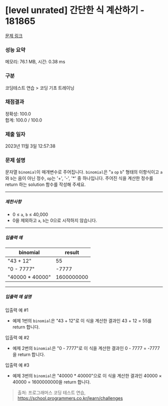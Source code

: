 # [level unrated] 간단한 식 계산하기 - 181865 

[문제 링크](https://school.programmers.co.kr/learn/courses/30/lessons/181865) 

### 성능 요약

메모리: 76.1 MB, 시간: 0.38 ms

### 구분

코딩테스트 연습 > 코딩 기초 트레이닝

### 채점결과

정확성: 100.0<br/>합계: 100.0 / 100.0

### 제출 일자

2023년 11월 3일 12:57:38

### 문제 설명

<p>문자열 <code>binomial</code>이 매개변수로 주어집니다. <code>binomial</code>은 "<code>a</code> <code>op</code> <code>b</code>" 형태의 이항식이고 <code>a</code>와 <code>b</code>는 음이 아닌 정수, <code>op</code>는 '+', '-', '*' 중 하나입니다. 주어진 식을 계산한 정수를 return 하는 solution 함수를 작성해 주세요.</p>

<hr>

<h5>제한사항</h5>

<ul>
<li>0 ≤ <code>a</code>, <code>b</code> ≤ 40,000</li>
<li>0을 제외하고 <code>a</code>, <code>b</code>는 0으로 시작하지 않습니다.</li>
</ul>

<hr>

<h5>입출력 예</h5>
<table class="table">
        <thead><tr>
<th>binomial</th>
<th>result</th>
</tr>
</thead>
        <tbody><tr>
<td>"43 + 12"</td>
<td>55</td>
</tr>
<tr>
<td>"0 - 7777"</td>
<td>-7777</td>
</tr>
<tr>
<td>"40000 * 40000"</td>
<td>1600000000</td>
</tr>
</tbody>
      </table>
<hr>

<h5>입출력 예 설명</h5>

<p>입출력 예 #1</p>

<ul>
<li>예제 1번의 <code>binomial</code>은 "43 + 12"로 이 식을 계산한 결과인 43 + 12 = 55를 return 합니다.</li>
</ul>

<p>입출력 예 #2</p>

<ul>
<li>예제 2번의 <code>binomial</code>은 "0 - 7777"로 이 식을 계산한 결과인 0 - 7777 = -7777을 return 합니다.</li>
</ul>

<p>입출력 예 #3</p>

<ul>
<li>예제 3번의 <code>binomial</code>은 "40000 * 40000"으로 이 식을 계산한 결과인 40000 × 40000 = 1600000000을 return 합니다.</li>
</ul>


> 출처: 프로그래머스 코딩 테스트 연습, https://school.programmers.co.kr/learn/challenges